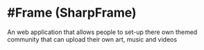 #Frame (SharpFrame)
==========

An web application that allows people to set-up there own themed community that can upload their own art, music and videos
